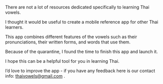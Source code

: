 There are not a lot of resources dedicated specifically to learning Thai vowels.

I thought it would be useful to create a mobile reference app for other Thai learners.

This app combines different features of the vowels such as their pronunciations, their written forms, and words that use them.

Because of the quarantine, I found the time to finish this app and launch it.

I hope this can be a helpful tool for you in learning Thai.

I’d love to improve the app - if you have any feedback here is our contact info: thaivowels@gmail.com .
